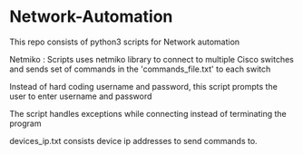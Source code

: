 # Network-Automation
This repo consists of python3 scripts for Network automation 


Netmiko :
Scripts uses netmiko library to connect to multiple Cisco switches and sends
set of commands in the 'commands_file.txt' to each switch

Instead of hard coding username and password, this script prompts the user
to enter username and password

The script handles exceptions while connecting instead of terminating the program

devices_ip.txt consists device ip addresses to send commands to.
